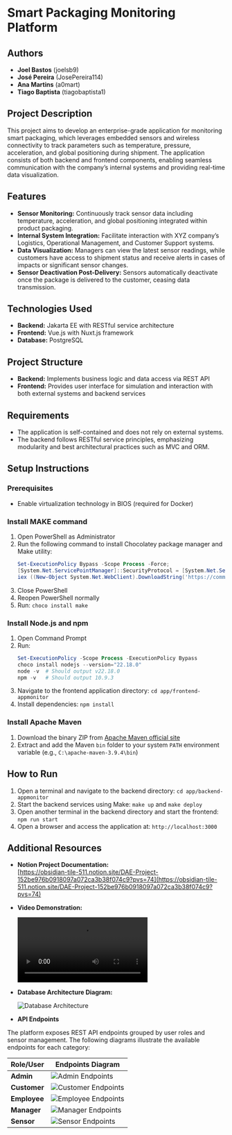# Smart Packaging Monitoring Platform

## Authors
- **Joel Bastos** (joelsb9)  
- **José Pereira** (JosePereira114)  
- **Ana Martins** (a0mart)  
- **Tiago Baptista** (tiagobaptista1)  



## Project Description

This project aims to develop an enterprise-grade application for monitoring smart packaging, which leverages embedded sensors and wireless connectivity to track parameters such as temperature, pressure, acceleration, and global positioning during shipment. The application consists of both backend and frontend components, enabling seamless communication with the company’s internal systems and providing real-time data visualization.



## Features

- **Sensor Monitoring:** Continuously track sensor data including temperature, acceleration, and global positioning integrated within product packaging.
- **Internal System Integration:** Facilitate interaction with XYZ company’s Logistics, Operational Management, and Customer Support systems.
- **Data Visualization:** Managers can view the latest sensor readings, while customers have access to shipment status and receive alerts in cases of impacts or significant sensor changes.
- **Sensor Deactivation Post-Delivery:** Sensors automatically deactivate once the package is delivered to the customer, ceasing data transmission.



## Technologies Used

- **Backend:** Jakarta EE with RESTful service architecture  
- **Frontend:** Vue.js with Nuxt.js framework  
- **Database:** PostgreSQL  



## Project Structure

- **Backend:** Implements business logic and data access via REST API  
- **Frontend:** Provides user interface for simulation and interaction with both external systems and backend services  



## Requirements

- The application is self-contained and does not rely on external systems.  
- The backend follows RESTful service principles, emphasizing modularity and best architectural practices such as MVC and ORM.



## Setup Instructions

### Prerequisites

- Enable virtualization technology in BIOS (required for Docker)  

### Install MAKE command

1. Open PowerShell as Administrator  
2. Run the following command to install Chocolatey package manager and Make utility:  
   ```powershell
   Set-ExecutionPolicy Bypass -Scope Process -Force;
   [System.Net.ServicePointManager]::SecurityProtocol = [System.Net.ServicePointManager]::SecurityProtocol -bor 3072;
   iex ((New-Object System.Net.WebClient).DownloadString('https://community.chocolatey.org/install.ps1'))
   ```  
3. Close PowerShell  
4. Reopen PowerShell normally  
5. Run:  `choco install make`

### Install Node.js and npm

1. Open Command Prompt  
2. Run:  
   ```powershell
   Set-ExecutionPolicy -Scope Process -ExecutionPolicy Bypass
   choco install nodejs --version="22.18.0"
   node -v  # Should output v22.18.0
   npm -v   # Should output 10.9.3
   ```  
3. Navigate to the frontend application directory:  `cd app/frontend-appmonitor`  
4. Install dependencies:  `npm install`

### Install Apache Maven

1. Download the binary ZIP from [Apache Maven official site](https://maven.apache.org/download.cgi)  
2. Extract and add the Maven `bin` folder to your system `PATH` environment variable (e.g., `C:\apache-maven-3.9.4\bin`)  



## How to Run

1. Open a terminal and navigate to the backend directory:  `cd app/backend-appmonitor`  
2. Start the backend services using Make:  `make up` and `make deploy`  
3. Open another terminal in the backend directory and start the frontend:  `npm run start`  
4. Open a browser and access the application at:  `http://localhost:3000`


## Additional Resources

- **Notion Project Documentation:**  
  [https://obsidian-tile-511.notion.site/DAE-Project-152be976b0918097a072ca3b38f074c9?pvs=74](https://obsidian-tile-511.notion.site/DAE-Project-152be976b0918097a072ca3b38f074c9?pvs=74)  

- **Video Demonstration:**  

  ![Video Demonstration](AppMonitor-ExplainatoryVideo.mkv)  

- **Database Architecture Diagram:**  

  ![Database Architecture](ClassDiagramSketch.png)

- **API Endpoints**

The platform exposes REST API endpoints grouped by user roles and sensor management. The following diagrams illustrate the available endpoints for each category:

| Role/User       | Endpoints Diagram               |
|-----------------|--------------------------------|
| **Admin**       | ![Admin Endpoints](Endpoints/Admin_Enpoints.png) |
| **Customer**    | ![Customer Endpoints](Endpoints/Customer_Endpoints.png) |
| **Employee**    | ![Employee Endpoints](Endpoints/Employee_Endpoints.png) |
| **Manager**     | ![Manager Endpoints](Endpoints/Manager_Endpoints.png) |
| **Sensor**      | ![Sensor Endpoints](Endpoints/Sensor_Enpoints.png) |
